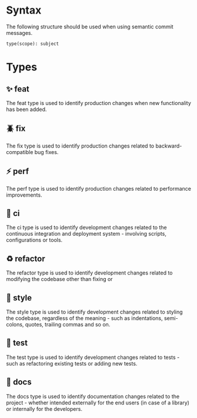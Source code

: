 # Syntax

The following structure should be used when using semantic commit messages.

```
type(scope): subject
```

# Types

## ✨ feat

The feat type is used to identify production changes when new functionality has been added.

## 🪲 fix
The fix type is used to identify production changes related to backward-compatible bug fixes.

## ⚡️ perf
The perf type is used to identify production changes related to performance improvements.

## 🚀 ci
The ci type is used to identify development changes related to the continuous integration and deployment system - involving scripts, configurations or tools.

## ♻️ refactor

The refactor type is used to identify development changes related to modifying the codebase other than fixing or 

## 🎨 style
The style type is used to identify development changes related to styling the codebase, regardless of the meaning - such as indentations, semi-colons, quotes, trailing commas and so on.

## 🧪 test
The test type is used to identify development changes related to tests - such as refactoring existing tests or adding new tests.

## 📃 docs

The docs type is used to identify documentation changes related to the project - whether intended externally for the end users (in case of a library) or internally for the developers.
